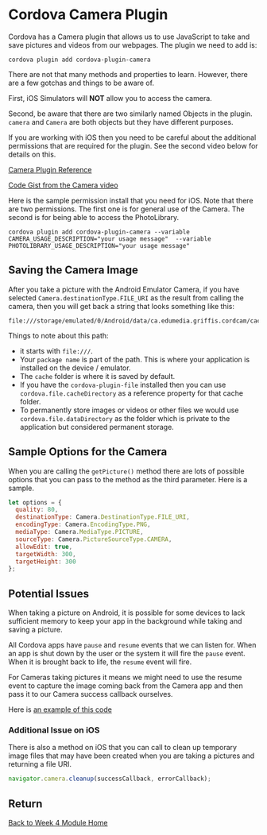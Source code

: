 # Cordova Camera Plugin

Cordova has a Camera plugin that allows us to use JavaScript to take and save pictures and videos from our webpages. The plugin we need to add is:

```
cordova plugin add cordova-plugin-camera
```

There are not that many methods and properties to learn. However, there are a few gotchas and things to be aware of.

First, iOS Simulators will **NOT** allow you to access the camera.

Second, be aware that there are two similarly named Objects in the plugin. `camera` and `Camera` are both objects but they have different purposes.

If you are working with iOS then you need to be careful about the additional permissions that are required for the plugin. See the second video below for details on this.

[Camera Plugin Reference](https://cordova.apache.org/docs/en/8.x/reference/cordova-plugin-camera/index.html)

<YouTube
    title="Cordova Camera Plugin"
    url="https://www.youtube.com/embed/jlL1RuW9Kiw"
/>

[Code Gist from the Camera video](https://gist.github.com/prof3ssorSt3v3/75092fbba5428fb9369fa02b75fa73b2)

<YouTube
    title="Cordova Camera Permissions for iOS"
    url="https://www.youtube.com/embed/mMgjaPeof5c"
/>

Here is the sample permission install that you need for iOS. Note that there are two permissions. The first one is for general use of the Camera. The second is for being able to access the PhotoLibrary.

```
cordova plugin add cordova-plugin-camera --variable CAMERA_USAGE_DESCRIPTION="your usage message"  --variable PHOTOLIBRARY_USAGE_DESCRIPTION="your usage message"
```

## Saving the Camera Image

After you take a picture with the Android Emulator Camera, if you have selected `Camera.destinationType.FILE_URI` as the result from calling the camera, then you will get back a string that looks something like this:

```
file:///storage/emulated/0/Android/data/ca.edumedia.griffis.cordcam/cache/1548683871642.jpg
```

Things to note about this path:

- it starts with `file:///`.
- Your `package name` is part of the path. This is where your application is installed on the device / emulator.
- The `cache` folder is where it is saved by default.
- If you have the `cordova-plugin-file` installed then you can use `cordova.file.cacheDirectory` as a reference property for that cache folder.
- To permanently store images or videos or other files we would use `cordova.file.dataDirectory` as the folder which is private to the application but considered permanent storage.

## Sample Options for the Camera

When you are calling the `getPicture()` method there are lots of possible options that you can pass to the method as the third parameter. Here is a sample.

```js
let options = {
  quality: 80,
  destinationType: Camera.DestinationType.FILE_URI,
  encodingType: Camera.EncodingType.PNG,
  mediaType: Camera.MediaType.PICTURE,
  sourceType: Camera.PictureSourceType.CAMERA,
  allowEdit: true,
  targetWidth: 300,
  targetHeight: 300
};
```

## Potential Issues

When taking a picture on Android, it is possible for some devices to lack sufficient memory to keep your app in the background while taking and saving a picture.

All Cordova apps have `pause` and `resume` events that we can listen for. When an app is shut down by the user or the system it will fire the `pause` event. When it is brought back to life, the `resume` event will fire.

For Cameras taking pictures it means we might need to use the resume event to capture the image coming back from the Camera app and then pass it to our Camera success callback ourselves.

Here is [an example of this code](https://cordova.apache.org/docs/en/dev/guide/platforms/android/index.html#example)

<YouTube
    title="Cordova pause and resume events"
    url="https://www.youtube.com/embed/FfYXu-lhQ_A"
/>

### Additional Issue on iOS

There is also a method on iOS that you can call to clean up temporary image files that may have been created when you are taking a pictures and returning a file URI.

```js
navigator.camera.cleanup(successCallback, errorCallback);
```

## Return

[Back to Week 4 Module Home](./README.md)
